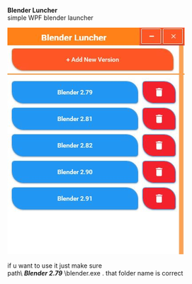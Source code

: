 **Blender Luncher**   
simple WPF  blender launcher  
  
    
    
![alt text](<https://github.com/mohmehdi/Blender-Luncher/blob/master/bl.JPG>)   
  
  
if u want to use it just make sure  
path\ ***Blender 2.79*** \blender.exe . that folder name is correct
